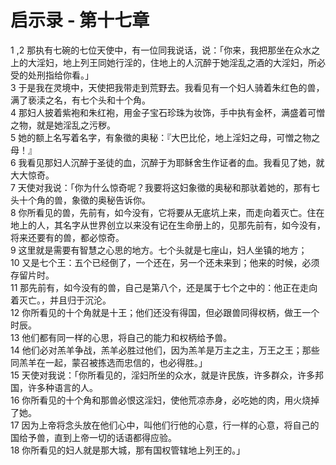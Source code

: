 # 启示录 - 第十七章
  
 1 ,2 那执有七碗的七位天使中，有一位同我说话，说：「你来，我把那坐在众水之上的大淫妇，地上列王同她行淫的，住地上的人沉醉于她淫乱之酒的大淫妇，所必受的处刑指给你看。」  
 3 于是我在灵境中，天使把我带走到荒野去。我看见有一个妇人骑着朱红色的兽，满了亵渎之名，有七个头和十个角。  
 4 那妇人披着紫袍和朱红袍，用金子宝石珍珠为妆饰，手中执有金杯，满盛着可憎之物，就是她淫乱之污秽。  
 5 她的额上名写着名字，有象徵的奥秘：『大巴比伦，地上淫妇之母，可憎之物之母！』  
 6 我看见那妇人沉醉于圣徒的血，沉醉于为耶稣舍生作证者的血。我看见了她，就大大惊奇。  
 7 天使对我说：「你为什么惊奇呢？我要将这妇象徵的奥秘和那驮着她的，那有七头十个角的兽，象徵的奥秘告诉你。  
 8 你所看见的兽，先前有，如今没有，它将要从无底坑上来，而走向着灭亡。住在地上的人，其名字从世界创立以来没有记在生命册上的，见那先前有，如今没有，将来还要有的兽，都必惊奇。  
 9 这里就是需要有智慧之心思的地方。七个头就是七座山，妇人坐镇的地方；  
 10 又是七个王：五个已经倒了，一个还在，另一个还未来到；他来的时候，必须存留片时。  
 11 那先前有，如今没有的兽，自己是第八个，还是属于七个之中的：他正在走向着灭亡。，并且归于沉沦。  
 12 你所看见的十个角就是十王；他们还没有得国，但必跟兽同得权柄，做王一个时辰。  
 13 他们都有同一样的心思，将自己的能力和权柄给予兽。  
 14 他们必对羔羊争战，羔羊必胜过他们，因为羔羊是万主之主，万王之王；那些同羔羊在一起，蒙召被拣选而忠信的，也必得胜。」  
 15 天使对我说：「你所看见的，淫妇所坐的众水，就是许民族，许多群众，许多邦国，许多种语言的人。  
 16 你所看见的十个角和那兽必恨这淫妇，使他荒凉赤身，必吃她的肉，用火烧掉了她。  
 17 因为上帝将念头放在他们心中，叫他们行他的心意，行一样的心意，将自己的国给予兽，直到上帝一切的话语都得应验。  
 18 你所看见的妇人就是那大城，那有国权管辖地上列王的。」